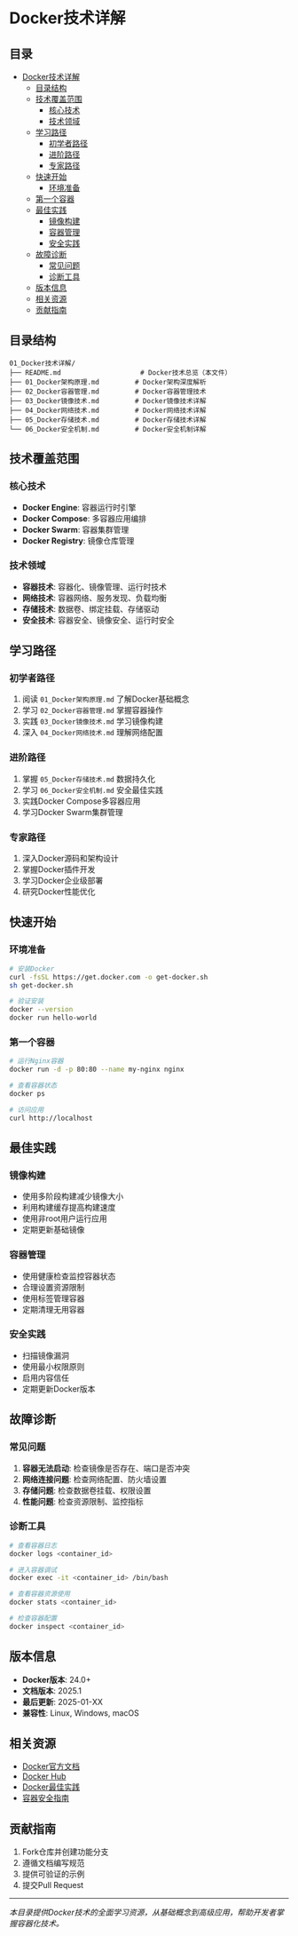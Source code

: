 # Docker技术详解

## 目录

- [Docker技术详解](#docker技术详解)
  - [目录结构](#目录结构)
  - [技术覆盖范围](#技术覆盖范围)
    - [核心技术](#核心技术)
    - [技术领域](#技术领域)
  - [学习路径](#学习路径)
    - [初学者路径](#初学者路径)
    - [进阶路径](#进阶路径)
    - [专家路径](#专家路径)
  - [快速开始](#快速开始)
    - [环境准备](#环境准备)
  - [第一个容器](#第一个容器)
  - [最佳实践](#最佳实践)
    - [镜像构建](#镜像构建)
    - [容器管理](#容器管理)
    - [安全实践](#安全实践)
  - [故障诊断](#故障诊断)
    - [常见问题](#常见问题)
    - [诊断工具](#诊断工具)
  - [版本信息](#版本信息)
  - [相关资源](#相关资源)
  - [贡献指南](#贡献指南)

## 目录结构

```text
01_Docker技术详解/
├── README.md                    # Docker技术总览（本文件）
├── 01_Docker架构原理.md         # Docker架构深度解析
├── 02_Docker容器管理.md         # Docker容器管理技术
├── 03_Docker镜像技术.md         # Docker镜像技术详解
├── 04_Docker网络技术.md         # Docker网络技术详解
├── 05_Docker存储技术.md         # Docker存储技术详解
└── 06_Docker安全机制.md         # Docker安全机制详解
```

## 技术覆盖范围

### 核心技术

- **Docker Engine**: 容器运行时引擎
- **Docker Compose**: 多容器应用编排
- **Docker Swarm**: 容器集群管理
- **Docker Registry**: 镜像仓库管理

### 技术领域

- **容器技术**: 容器化、镜像管理、运行时技术
- **网络技术**: 容器网络、服务发现、负载均衡
- **存储技术**: 数据卷、绑定挂载、存储驱动
- **安全技术**: 容器安全、镜像安全、运行时安全

## 学习路径

### 初学者路径

1. 阅读 `01_Docker架构原理.md` 了解Docker基础概念
2. 学习 `02_Docker容器管理.md` 掌握容器操作
3. 实践 `03_Docker镜像技术.md` 学习镜像构建
4. 深入 `04_Docker网络技术.md` 理解网络配置

### 进阶路径

1. 掌握 `05_Docker存储技术.md` 数据持久化
2. 学习 `06_Docker安全机制.md` 安全最佳实践
3. 实践Docker Compose多容器应用
4. 学习Docker Swarm集群管理

### 专家路径

1. 深入Docker源码和架构设计
2. 掌握Docker插件开发
3. 学习Docker企业级部署
4. 研究Docker性能优化

## 快速开始

### 环境准备

```bash
# 安装Docker
curl -fsSL https://get.docker.com -o get-docker.sh
sh get-docker.sh

# 验证安装
docker --version
docker run hello-world
```

### 第一个容器

```bash
# 运行Nginx容器
docker run -d -p 80:80 --name my-nginx nginx

# 查看容器状态
docker ps

# 访问应用
curl http://localhost
```

## 最佳实践

### 镜像构建

- 使用多阶段构建减少镜像大小
- 利用构建缓存提高构建速度
- 使用非root用户运行应用
- 定期更新基础镜像

### 容器管理

- 使用健康检查监控容器状态
- 合理设置资源限制
- 使用标签管理容器
- 定期清理无用容器

### 安全实践

- 扫描镜像漏洞
- 使用最小权限原则
- 启用内容信任
- 定期更新Docker版本

## 故障诊断

### 常见问题

1. **容器无法启动**: 检查镜像是否存在、端口是否冲突
2. **网络连接问题**: 检查网络配置、防火墙设置
3. **存储问题**: 检查数据卷挂载、权限设置
4. **性能问题**: 检查资源限制、监控指标

### 诊断工具

```bash
# 查看容器日志
docker logs <container_id>

# 进入容器调试
docker exec -it <container_id> /bin/bash

# 查看容器资源使用
docker stats <container_id>

# 检查容器配置
docker inspect <container_id>
```

## 版本信息

- **Docker版本**: 24.0+
- **文档版本**: 2025.1
- **最后更新**: 2025-01-XX
- **兼容性**: Linux, Windows, macOS

## 相关资源

- [Docker官方文档](https://docs.docker.com/)
- [Docker Hub](https://hub.docker.com/)
- [Docker最佳实践](https://docs.docker.com/develop/dev-best-practices/)
- [容器安全指南](https://docs.docker.com/engine/security/)

## 贡献指南

1. Fork仓库并创建功能分支
2. 遵循文档编写规范
3. 提供可验证的示例
4. 提交Pull Request

---

*本目录提供Docker技术的全面学习资源，从基础概念到高级应用，帮助开发者掌握容器化技术。*
